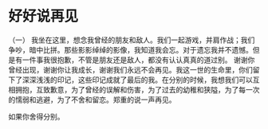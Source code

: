 # 好好说再见


（一）
我坐在这里，想念我曾经的朋友和敌人。我们一起游戏，并肩作战；我们争吵，暗中比拼。那些影影绰绰的影像，我知道我会忘。对于遗忘我并不遗憾。但是有一件事我很抱歉，不管是朋友还是敌人，都没有认认真真的道过别。
谢谢你曾经出现，谢谢你让我成长，谢谢我们永远不会再见。我这一世的生命里，你们留下了深深浅浅的印记，这些印记成就了最后的我。在分别的时候，我想我们可以互相拥抱，互致歉意，为了曾经的误解和伤害，为了过去的幼稚和狭隘，为了每一次的懦弱和逃避，为了不舍和留恋。郑重的说一声再见。


如果你舍得分别。






